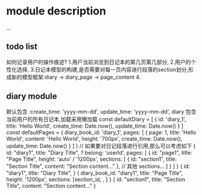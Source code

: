 # module description

...

## todo list

如何记录用户的操作痕迹? 1.用户当前浏览到日记本的第几页第几部分, 2.用户的个性化选择, 3.日记本模型的构建,是否需要对每一页内容进行段落的section划分,形成新的模型框架:diary -> diary_page -> page_content 4.

## diary module

默认包含 :create_time: 'yyyy-mm-dd', update_time: 'yyyy-mm-dd',
diary 包含当前用户的所有日记本,加载采用懒加载
const defaultDiary = [
{
id: 'diary_1',
title: 'Hello World',
create_time: Date.now(),
update_time: Date.now()
}
]
const defaultPages = {
diary_book_id: 'diary_1',
pages: [
{
page: 1,
title: 'Hello World',
content: 'Hello World',
height: '700px',
create_time: Date.now(),
update_time: Date.now()
}
]
}
// 如果要对日记段落进行引用,那么可以考虑如下
{
id: "diary1",
title: "Diary Title",
? belong: 'userId',
pages: [
{
id: "page1",
title: "Page Title",
height: 'auto' / '1200px',
sections: [
{
id: "section1",
title: "Section Title",
content: "Section content..."
},
// 其他 sections...
]
}
]
}
{
id: "diary1",
title: "Diary Title",
}
{
diary_book_id: "diary1",
title: "Page Title",
height: '1200px',
sections: [section_id, , ]
}
{
id: "section1",
title: "Section Title",
content: "Section content..."
}

